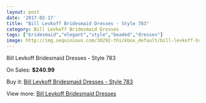 ```yaml
---
layout: post
date: '2017-02-17'
title: "Bill Levkoff Bridesmaid Dresses - Style 783"
category: Bill Levkoff Bridesmaid Dresses
tags: ["bridesmaid","elegant","style","beaded","dresses"]
image: http://img.sequinious.com/30292-thickbox_default/bill-levkoff-bridesmaid-dresses-style-783.jpg
---
```

Bill Levkoff Bridesmaid Dresses - Style 783

On Sales: **$240.99**
<a href="https://www.sequinious.com/bill-levkoff-bridesmaid-dresses/4203-bill-levkoff-bridesmaid-dresses-style-783.html"><amp-img layout="responsive" width="600" height="600" src="//img.sequinious.com/30292-thickbox_default/bill-levkoff-bridesmaid-dresses-style-783.jpg" alt="Bill Levkoff Bridesmaid Dresses - Style 783 0" /></a>
<a href="https://www.sequinious.com/bill-levkoff-bridesmaid-dresses/4203-bill-levkoff-bridesmaid-dresses-style-783.html"><amp-img layout="responsive" width="600" height="600" src="//img.sequinious.com/30293-thickbox_default/bill-levkoff-bridesmaid-dresses-style-783.jpg" alt="Bill Levkoff Bridesmaid Dresses - Style 783 1" /></a>

Buy it: [Bill Levkoff Bridesmaid Dresses - Style 783](https://www.sequinious.com/bill-levkoff-bridesmaid-dresses/4203-bill-levkoff-bridesmaid-dresses-style-783.html "Bill Levkoff Bridesmaid Dresses - Style 783")

View more: [Bill Levkoff Bridesmaid Dresses](https://www.sequinious.com/38-bill-levkoff-bridesmaid-dresses "Bill Levkoff Bridesmaid Dresses")